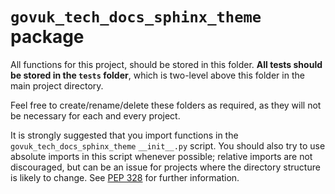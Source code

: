 # `govuk_tech_docs_sphinx_theme` package

All functions for this project, should be stored in this folder. **All tests should be
stored in the `tests` folder**, which is two-level above this folder in the main
project directory.

Feel free to create/rename/delete these folders as required, as they will not be
necessary for each and every project.

It is strongly suggested that you import functions in the `govuk_tech_docs_sphinx_theme` `__init__.py` script. You
should also try to use absolute imports in this script whenever possible; relative imports are not discouraged, but can
be an issue for projects where the directory structure is likely to change. See
[PEP 328][pep-328] for further information.

[pep-328]: https://www.python.org/dev/peps/pep-0328/
